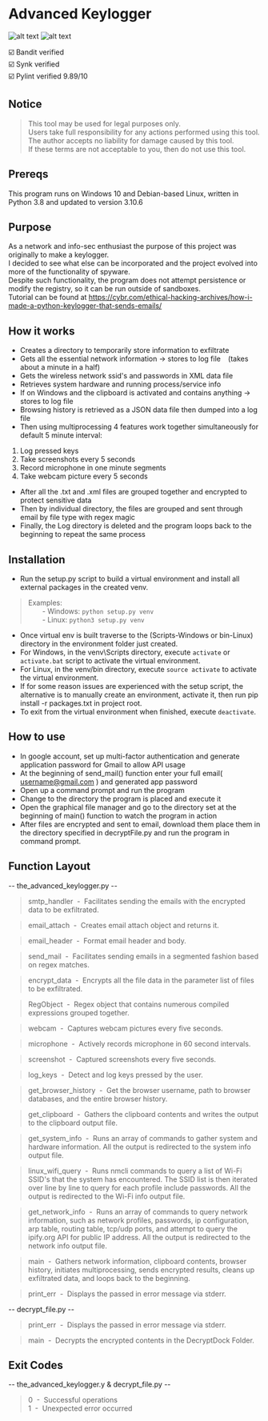 # Advanced Keylogger
![alt text](https://github.com/ngimb64/Advanced-Keylogger/blob/master/Advanced_Keylogger.png?raw=true)
![alt text](https://github.com/ngimb64/Advanced-Keylogger/blob/master/AdvancedKeylogger.png?raw=true)

&#9745;&#65039; Bandit verified<br>
&#9745;&#65039; Synk verified<br>
&#9745;&#65039; Pylint verified 9.89/10

## Notice
> This tool may be used for legal purposes only.<br>
> Users take full responsibility for any actions performed using this tool.<br> 
> The author accepts no liability for damage caused by this tool.<br>
> If these terms are not acceptable to you, then do not use this tool.

## Prereqs
This program runs on Windows 10 and Debian-based Linux, written in Python 3.8 and updated to version 3.10.6

## Purpose
As a network and info-sec enthusiast the purpose of this project was originally to make a keylogger.<br>
I decided to see what else can be incorporated and the project evolved into more of the functionality of spyware.<br>
Despite such functionality, the program does not attempt persistence or modify the registry, so it can be run outside of sandboxes.<br>
Tutorial can be found at https://cybr.com/ethical-hacking-archives/how-i-made-a-python-keylogger-that-sends-emails/

## How it works
- Creates a directory to temporarily store information to exfiltrate
- Gets all the essential network information -> stores to log file &ensp; (takes about a minute in a half)
- Gets the wireless network ssid's and passwords in XML data file
- Retrieves system hardware and running process/service info
- If on Windows and the clipboard is activated and contains anything -> stores to log file
- Browsing history is retrieved as a JSON data file then dumped into a log file
- Then using multiprocessing 4 features work together simultaneously for default 5 minute interval:

1. Log pressed keys
2. Take screenshots every 5 seconds
3. Record microphone in one minute segments
4. Take webcam picture every 5 seconds

- After all the .txt and .xml files are grouped together and encrypted to protect sensitive data
- Then by individual directory, the files are grouped and sent through email by file type with regex magic
- Finally, the Log directory is deleted and the program loops back to the beginning to repeat the same process

## Installation
- Run the setup.py script to build a virtual environment and install all external packages in the created venv.

> Examples:<br> 
>       &emsp;&emsp;- Windows:  `python setup.py venv`<br>
>       &emsp;&emsp;- Linux:  `python3 setup.py venv`

- Once virtual env is built traverse to the (Scripts-Windows or bin-Linux) directory in the environment folder just created.
- For Windows, in the venv\Scripts directory, execute `activate` or `activate.bat` script to activate the virtual environment.
- For Linux, in the venv/bin directory, execute `source activate` to activate the virtual environment.
- If for some reason issues are experienced with the setup script, the alternative is to manually create an environment, activate it, then run pip install -r packages.txt in project root.
- To exit from the virtual environment when finished, execute `deactivate`.

## How to use
- In google account, set up multi-factor authentication and generate application password for Gmail to allow API usage
- At the beginning of send_mail() function enter your full email( username@gmail.com ) and generated app password
- Open up a command prompt and run the program
- Change to the directory the program is placed and execute it
- Open the graphical file manager and go to the directory set at the beginning of main() function to watch the program in action
- After files are encrypted and sent to email, download them place them in the directory specified in
  decryptFile.py and run the program in command prompt.

## Function Layout
-- the_advanced_keylogger.py --
> smtp_handler &nbsp;-&nbsp; Facilitates sending the emails with the encrypted data to be exfiltrated.

> email_attach &nbsp;-&nbsp; Creates email attach object and returns it.

> email_header &nbsp;-&nbsp; Format email header and body.

> send_mail &nbsp;-&nbsp; Facilitates sending emails in a segmented fashion based on regex matches.

> encrypt_data &nbsp;-&nbsp; Encrypts all the file data in the parameter list of files to be 
> exfiltrated.

> RegObject &nbsp;-&nbsp; Regex object that contains numerous compiled expressions grouped together.

> webcam &nbsp;-&nbsp; Captures webcam pictures every five seconds.

> microphone &nbsp;-&nbsp; Actively records microphone in 60 second intervals.

> screenshot &nbsp;-&nbsp; Captured screenshots every five seconds.

> log_keys &nbsp;-&nbsp; Detect and log keys pressed by the user.

> get_browser_history &nbsp;-&nbsp; Get the browser username, path to browser databases, and the 
> entire browser history.

> get_clipboard &nbsp;-&nbsp; Gathers the clipboard contents and writes the output to the clipboard 
> output file.

> get_system_info &nbsp;-&nbsp; Runs an array of commands to gather system and hardware information.
> All the output is redirected to the system info output file.

> linux_wifi_query &nbsp;-&nbsp; Runs nmcli commands to query a list of Wi-Fi SSID's that the system
> has encountered. The SSID list is then iterated over line by line to query for each profile include
> passwords. All the output is redirected to the Wi-Fi info output file.

> get_network_info &nbsp;-&nbsp; Runs an array of commands to query network information, such as 
> network profiles, passwords, ip configuration, arp table, routing table, tcp/udp ports, and 
> attempt to query the ipify.org API for public IP address. All the output is redirected to the 
> network info output file.

> main &nbsp;-&nbsp; Gathers network information, clipboard contents, browser history, initiates 
> multiprocessing, sends encrypted results, cleans up exfiltrated data, and loops back to the beginning.

> print_err &nbsp;-&nbsp; Displays the passed in error message via stderr.

-- decrypt_file.py --
> print_err &nbsp;-&nbsp; Displays the passed in error message via stderr.

> main &nbsp;-&nbsp; Decrypts the encrypted contents in the DecryptDock Folder.

## Exit Codes
-- the_advanced_keylogger.y & decrypt_file.py --
> 0 &nbsp;-&nbsp; Successful operations<br>
> 1 &nbsp;-&nbsp; Unexpected error occurred